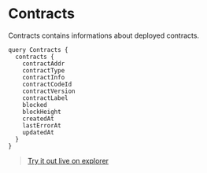# Contracts

Contracts contains informations about deployed contracts.

```
query Contracts {
  contracts {
    contractAddr
    contractType
    contractInfo
    contractCodeId
    contractVersion
    contractLabel
    blocked
    blockHeight
    createdAt
    lastErrorAt
    updatedAt
  }
}
```

> [Try it out live on explorer](https://studio.apollographql.com/sandbox/explorer?endpoint=https%3A%2F%2Fconstellations-api.mainnet.stargaze-apis.com%2Fgraphql&explorerURLState=N4IgJg9gxgrgtgUwHYBcQC4QEcYIE4CeABAMISp4CGUKAzkcADpJFFTkpU31MutscudBs3792FaigCCYMHlFiBkmgBUCABwSKxEzlICSSAGYQd4wVLJgEBsOdZ6hANXy0AluQfL9NADKUAEYIADbegSHQANYI9nxiEdEAEgjuAOYAFijeUHgIlCix0tnx-CGUtCgAonh4EHjF3jAaYAVFJWIAvordSJ0gADQgAG6UeO5BIQi0GCCDILS57hpomCCdQA)
